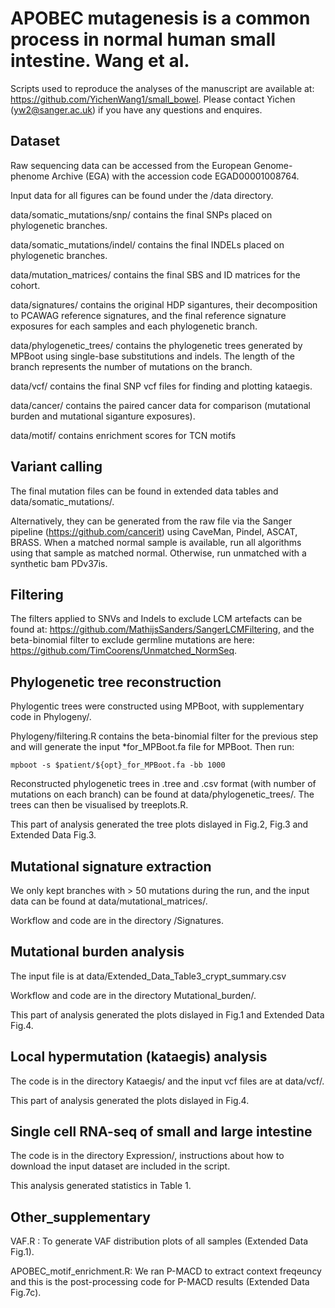 # APOBEC mutagenesis is a common process in normal human small intestine. Wang et al.

Scripts used to reproduce the analyses of the manuscript are available at: https://github.com/YichenWang1/small_bowel. Please contact Yichen (yw2@sanger.ac.uk) if you have any questions and enquires.

## Dataset

Raw sequencing data can be accessed from the European Genome-phenome Archive (EGA) with the accession code EGAD00001008764.

Input data for all figures can be found under the /data directory.

data/somatic_mutations/snp/ contains the final SNPs placed on phylogenetic branches.

data/somatic_mutations/indel/ contains the final INDELs placed on phylogenetic branches.

data/mutation_matrices/ contains the final SBS and ID matrices for the cohort.

data/signatures/ contains the original HDP sigantures, their decomposition to PCAWAG reference signatures, and the final reference signature exposures for each samples and each phylogenetic branch.

data/phylogenetic_trees/ contains the phylogenetic trees generated by MPBoot using single-base substitutions and indels. The length of the branch represents the number of mutations on the branch. 

data/vcf/ contains the final SNP vcf files for finding and plotting kataegis.

data/cancer/ contains the paired cancer data for comparison (mutational burden and mutational siganture exposures).

data/motif/ contains enrichment scores for TCN motifs

## Variant calling
The final mutation files can be found in extended data tables and data/somatic_mutations/. 

Alternatively, they can be generated from the raw file via the Sanger pipeline (https://github.com/cancerit) using CaveMan, Pindel, ASCAT, BRASS. When a matched normal sample is available, run all algorithms using that sample as matched normal. Otherwise, run unmatched with a synthetic bam PDv37is.

## Filtering
The filters applied to SNVs and Indels to exclude LCM artefacts can be found at: https://github.com/MathijsSanders/SangerLCMFiltering, and the beta-binomial filter to exclude germline mutations are here: https://github.com/TimCoorens/Unmatched_NormSeq.

## Phylogenetic tree reconstruction

Phylogentic trees were constructed using MPBoot, with supplementary code in Phylogeny/.

Phylogeny/filtering.R contains the beta-binomial filter for the previous step and will generate the input *for_MPBoot.fa file for MPBoot. Then run:

```mpboot -s $patient/${opt}_for_MPBoot.fa -bb 1000```

Reconstructed phylogenetic trees in .tree and .csv format (with number of mutations on each branch) can be found at data/phylogenetic_trees/. The trees can then be visualised by treeplots.R.

This part of analysis generated the tree plots dislayed in Fig.2, Fig.3 and Extended Data Fig.3.

## Mutational signature extraction
We only kept branches with > 50 mutations during the run, and the input data can be found at data/mutational_matrices/.

Workflow and code are in the directory /Signatures.

## Mutational burden analysis
The input file is at data/Extended\_Data\_Table3\_crypt\_summary.csv

Workflow and code are in the directory Mutational_burden/.

This part of analysis generated the plots dislayed in Fig.1 and Extended Data Fig.4.

## Local hypermutation (kataegis) analysis
The code is in the directory Kataegis/ and the input vcf files are at data/vcf/.

This part of analysis generated the plots dislayed in Fig.4.


## Single cell RNA-seq of small and large intestine
The code is in the directory Expression/, instructions about how to download the input dataset are included in the script.

This analysis generated statistics in Table 1.

## Other_supplementary

VAF.R : To generate VAF distribution plots of all samples (Extended Data Fig.1).

APOBEC_motif_enrichment.R: We ran P-MACD to extract context freqeuncy and  this is the post-processing code for P-MACD results (Extended Data Fig.7c). 

